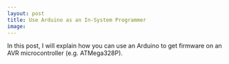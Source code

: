 ```yaml
---
layout: post
title: Use Arduino as an In-System Programmer
image: 
---
```


In this post, I will explain how you can use an Arduino to get firmware on an AVR microcontroller (e.g. ATMega328P).


